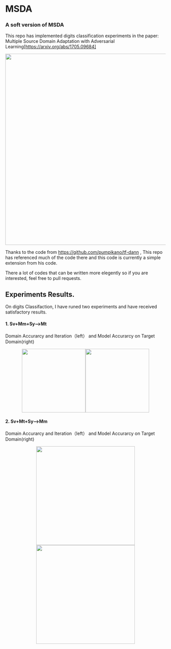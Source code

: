 # MSDA
### A soft version of MSDA

This repo has implemented digits classification experiments in the paper: Multiple Source Domain Adaptation with Adversarial Learning[https://arxiv.org/abs/1705.09684]

<center><img src="https://github.com/daoyuan98/MSDA/blob/master/images/model.png" width="600"></center>

Thanks to the code from https://github.com/pumpikano/tf-dann , This repo has referenced much of the code there and this code is currently a simple extension from his code.

There a lot of codes that can be written more elegently so if you are interested, feel free to pull requests.

## Experiments Results.
On digits Classifaction, I have runed two experiments and have received satisfactory results. 

#### 1. Sv+Mm+Sy-->Mt
Domain Accurarcy and Iteration（left） and Model Accurarcy on Target Domain(right)
<div align="center">
    <img src="https://github.com/daoyuan98/MSDA/blob/master/images/1_d_acc.png" width="200"/><img src="https://github.com/daoyuan98/MSDA/blob/master/images/1_tar_acc.png" width="200"/>
</div>

#### 2. Sv+Mt+Sy-->Mm
Domain Accurarcy and Iteration（left） and Model Accurarcy on Target Domain(right)
<div align="center">
    <img src="https://github.com/daoyuan98/MSDA/blob/master/images/2_d_acc.png" width="310"/><img src="https://github.com/daoyuan98/MSDA/blob/master/images/2_tar_acc.png" width="310"/>
</div>
